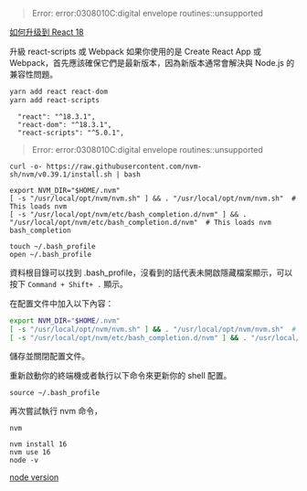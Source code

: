 > Error: error:0308010C:digital envelope routines::unsupported

[如何升级到 React 18](https://zh-hans.react.dev/blog/2022/03/08/react-18-upgrade-guide)

升級 react-scripts 或 Webpack
如果你使用的是 Create React App 或 Webpack，首先應該確保它們是最新版本，因為新版本通常會解決與 Node.js 的兼容性問題。

```js
yarn add react react-dom
yarn add react-scripts
```

```
  "react": "^18.3.1",
  "react-dom": "^18.3.1",
  "react-scripts": "^5.0.1",
```

> Error: error:0308010C:digital envelope routines::unsupported

`curl -o- https://raw.githubusercontent.com/nvm-sh/nvm/v0.39.1/install.sh | bash`

```
export NVM_DIR="$HOME/.nvm"
[ -s "/usr/local/opt/nvm/nvm.sh" ] && . "/usr/local/opt/nvm/nvm.sh"  # This loads nvm
[ -s "/usr/local/opt/nvm/etc/bash_completion.d/nvm" ] && . "/usr/local/opt/nvm/etc/bash_completion.d/nvm"  # This loads nvm bash_completion
```

`touch ~/.bash_profile`  
`open ~/.bash_profile `  

資料根目錄可以找到 .bash_profile，沒看到的話代表未開啟隱藏檔案顯示，可以按下 `Command + Shift+ .` 顯示。

在配置文件中加入以下內容：

```bash
export NVM_DIR="$HOME/.nvm"
[ -s "/usr/local/opt/nvm/nvm.sh" ] && . "/usr/local/opt/nvm/nvm.sh"  # This loads nvm
[ -s "/usr/local/opt/nvm/etc/bash_completion.d/nvm" ] && . "/usr/local/opt/nvm/etc/bash_completion.d/nvm"  # This loads nvm bash_completion
```

儲存並關閉配置文件。

重新啟動你的終端機或者執行以下命令來更新你的 shell 配置。

`source ~/.bash_profile`  

再次嘗試執行 nvm 命令，

`nvm`

`nvm install 16`  
`nvm use 16`  
`node -v`  

[node version](https://nodejs.org/en/about/previous-releases)
